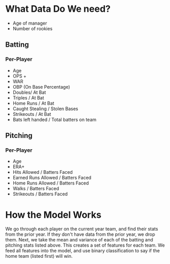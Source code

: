 # What Data Do We need?

- Age of manager
- Number of rookies

## Batting

### Per-Player

- Age
- OPS +
- WAR
- OBP (On Base Percentage)
- Doubles/ At Bat
- Triples / At Bat
- Home Runs / At Bat
- Caught Stealing / Stolen Bases
- Strikeouts / At Bat
- Bats left handed / Total batters on team

## Pitching

### Per-Player

- Age
- ERA+
- Hits Allowed / Batters Faced
- Earned Runs Allowed / Batters Faced
- Home Runs Allowed / Batters Faced
- Walks / Batters Faced
- Strikeouts / Batters Faced

# How the Model Works

We go through each player on the current year team, and find their stats from the prior year. If they don't have data from the prior year, we drop them. Next, we take the mean and variance of each of the batting and pitching stats listed above. This creates a set of features for each team. We feed all features into the model, and use binary classification to say if the home team (listed first) will win.

